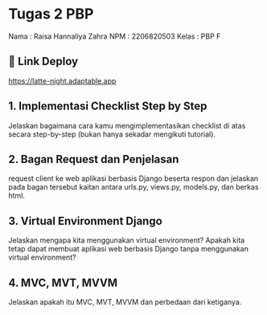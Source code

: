 # Tugas 2 PBP

Nama    : Raisa Hannaliya Zahra
NPM     : 2206820503
Kelas   : PBP F

## 🔗 Link Deploy
https://latte-night.adaptable.app

## 1. Implementasi Checklist Step by Step
Jelaskan bagaimana cara kamu mengimplementasikan checklist di atas secara step-by-step (bukan hanya sekadar mengikuti tutorial).

## 2. Bagan Request dan Penjelasan
request client ke web aplikasi berbasis Django beserta respon dan jelaskan pada bagan tersebut kaitan antara urls.py, views.py, models.py, dan berkas html.

## 3. Virtual Environment Django
Jelaskan mengapa kita menggunakan virtual environment? Apakah kita tetap dapat membuat aplikasi web berbasis Django tanpa menggunakan virtual environment?

## 4. MVC, MVT, MVVM
Jelaskan apakah itu MVC, MVT, MVVM dan perbedaan dari ketiganya.